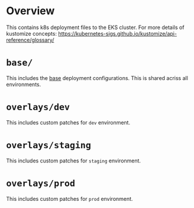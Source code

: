 # Overview

This contains k8s deployment files to the EKS cluster. For more details of kustomize concepts:
https://kubernetes-sigs.github.io/kustomize/api-reference/glossary/

# `base/`

This includes the [base](https://kubernetes-sigs.github.io/kustomize/api-reference/glossary/#base) deployment
configurations. This is shared acriss all environments.

# `overlays/dev`

This includes custom patches for `dev` environment.

# `overlays/staging`

This includes custom patches for `staging` environment.

# `overlays/prod`

This includes custom patches for `prod` environment.